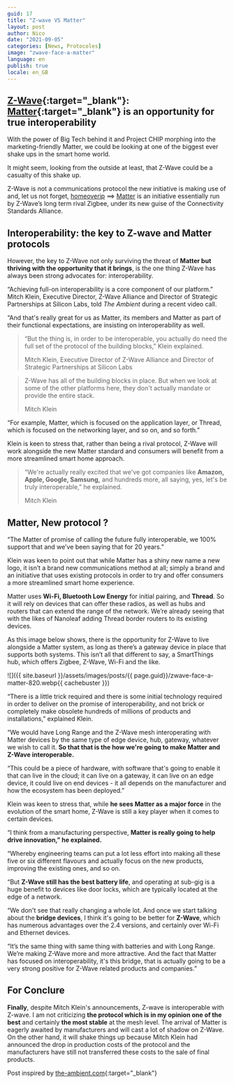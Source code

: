 ```yaml
---
guid: 17
title: "Z-wave VS Matter"
layout: post
author: Nico
date: "2021-09-05"
categories: [News, Protocoles]
image: "zwave-face-a-matter"
language: en
publish: true
locale: en_GB
---
```

## [Z-Wave](https://z-wavealliance.org/){:target="_blank"}: [Matter](https://buildwithmatter.com/){:target="_blank"} is an opportunity for true interoperability

With the power of Big Tech behind it and Project CHIP morphing into the marketing-friendly Matter, we could be looking at one of the biggest ever shake ups in the smart home world.

It might seem, looking from the outside at least, that Z-Wave could be a casualty of this shake up.

Z-Wave is not a communications protocol the new initiative is making use of and, let us not forget, [homeoverip](https://www.haade.fr/blog/home-automation-smarthome-jeedom-homeassistant/protocoles/protocole-connecte-home-over-ip/) ==> [Matter](https://buildwithmatter.com/) is an initiative essentially run by Z-Wave’s long term rival Zigbee, under its new guise of the Connectivity Standards Alliance.

## Interoperability: the key to Z-wave and Matter protocols

However, the key to Z-Wave not only surviving the threat of **Matter but thriving with the opportunity that it brings**, is the one thing Z-Wave has always been strong advocates for: interoperability.

“Achieving full-on interoperability is a core component of our platform.” Mitch Klein, Executive Director, Z-Wave Alliance and Director of Strategic Partnerships at Silicon Labs, told _The Ambient_ during a recent video call.

“And that's really great for us as Matter, its members and Matter as part of their functional expectations, are insisting on interoperability as well.

> “But the thing is, in order to be interoperable, you actually do need the full set of the protocol of the building blocks,” Klein explained.
>
> Mitch Klein, Executive Director of Z-Wave Alliance and Director of Strategic Partnerships at Silicon Labs

> Z-Wave has all of the building blocks in place. But when we look at some of the other platforms here, they don't actually mandate or provide the entire stack.
>
> Mitch Klein

“For example, Matter, which is focused on the application layer, or Thread, which is focused on the networking layer, and so on, and so forth.”

Klein is keen to stress that, rather than being a rival protocol, Z-Wave will work alongside the new Matter standard and consumers will benefit from a more streamlined smart home approach.

> “We're actually really excited that we've got companies like **Amazon, Apple, Google, Samsung,** and hundreds more, all saying, yes, let's be truly interoperable,” he explained.
>
> Mitch Klein

## Matter, New protocol ?

“The Matter of promise of calling the future fully interoperable, we 100% support that and we’ve been saying that for 20 years.”

Klein was keen to point out that while Matter has a shiny new name a new logo, it isn’t a brand new communications method at all; simply a brand and an initiative that uses existing protocols in order to try and offer consumers a more streamlined smart home experience.

Matter uses **Wi-Fi, Bluetooth Low Energy** for initial pairing, and **Thread**. So it will rely on devices that can offer these radios, as well as hubs and routers that can extend the range of the network. We’re already seeing that with the likes of Nanoleaf adding Thread border routers to its existing devices.

As this image below shows, there is the opportunity for Z-Wave to live alongside a Matter system, as long as there’s a gateway device in place that supports both systems. This isn’t all that different to say, a SmartThings hub, which offers Zigbee, Z-Wave, Wi-Fi and the like.

![]({{ site.baseurl }}/assets/images/posts/{{ page.guid}}/zwave-face-a-matter-820.webp{{ cachebuster }})

“There is a little trick required and there is some initial technology required in order to deliver on the promise of interoperability, and not brick or completely make obsolete hundreds of millions of products and installations,” explained Klein.

“We would have Long Range and the Z-Wave mesh interoperating with Matter devices by the same type of edge device, hub, gateway, whatever we wish to call it. **So that that is the how we're going to make Matter and Z-Wave interoperable.**

“This could be a piece of hardware, with software that's going to enable it that can live in the cloud; it can live on a gateway, it can live on an edge device, it could live on end devices - it all depends on the manufacturer and how the ecosystem has been deployed.”

Klein was keen to stress that, while **he sees Matter as a major force** in the evolution of the smart home, Z-Wave is still a key player when it comes to certain devices.

“I think from a manufacturing perspective, **Matter is really going to help drive innovation,” he explained.**

“Whereby engineering teams can put a lot less effort into making all these five or six different flavours and actually focus on the new products, improving the existing ones, and so on.

“But **Z-Wave still has the best battery life**, and operating at sub-gig is a huge benefit to devices like door locks, which are typically located at the edge of a network.

“We don't see that really changing a whole lot. And once we start talking about the **bridge devices**, I think it's going to be better for **Z-Wave**, which has numerous advantages over the 2.4 versions, and certainly over Wi-Fi and Ethernet devices.

“It’s the same thing with same thing with batteries and with Long Range. We’re making Z-Wave more and more attractive. And the fact that Matter has focused on interoperability, it's this bridge, that is actually going to be a very strong positive for Z-Wave related products and companies.”

## For Conclure

**Finally**, despite Mitch Klein's announcements, Z-wave is interoperable with Z-wave. I am not criticizing **the protocol which is in my opinion one of the best** and certainly **the most stable** at the mesh level. The arrival of Matter is eagerly awaited by manufacturers and will cast a lot of shadow on Z-Wave. On the other hand, it will shake things up because Mitch Klein had announced the drop in production costs of the protocol and the manufacturers have still not transferred these costs to the sale of final products.

Post inspired by [the-ambient.com](https://www.the-ambient.com/){:target="_blank"}
